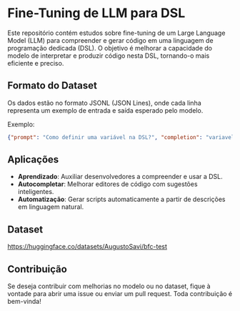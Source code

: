 # Fine-Tuning de LLM para DSL

Este repositório contém estudos sobre fine-tuning de um Large Language Model (LLM) para compreender e gerar código em uma linguagem de programação dedicada (DSL). O objetivo é melhorar a capacidade do modelo de interpretar e produzir código nesta DSL, tornando-o mais eficiente e preciso.

## Formato do Dataset
Os dados estão no formato JSONL (JSON Lines), onde cada linha representa um exemplo de entrada e saída esperado pelo modelo.

Exemplo:

```json
{"prompt": "Como definir uma variável na DSL?", "completion": "variavel x = 10"}
```

## Aplicações

- **Aprendizado**: Auxiliar desenvolvedores a compreender e usar a DSL.
- **Autocompletar**: Melhorar editores de código com sugestões inteligentes.
- **Automatização**: Gerar scripts automaticamente a partir de descrições em linguagem natural.


## Dataset

https://huggingface.co/datasets/AugustoSavi/bfc-test

## Contribuição
Se deseja contribuir com melhorias no modelo ou no dataset, fique à vontade para abrir uma issue ou enviar um pull request. Toda contribuição é bem-vinda!

